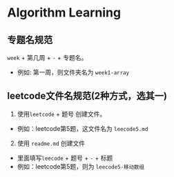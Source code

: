 # Algorithm Learning

## 专题名规范

`week` + 第几周 + `-` + 专题名。
- 例如: 第一周，则文件夹名为 `week1-array`

## leetcode文件名规范(2种方式，选其一)

1. 使用`leetcode` + 题号 创建文件。
  - 例如：leetcode第5题，这文件名为 `leecode5.md`
2. 使用 `readme.md` 创建文件
  - 里面填写`leecode` + 题号 + `-` + 标题
  - 例如：leetcode第5题，则为 `leecode5-移动数组`